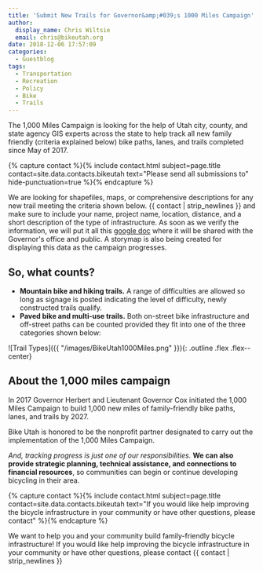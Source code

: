 ```yaml
---
title: 'Submit New Trails for Governor&amp;#039;s 1000 Miles Campaign'
author:
  display_name: Chris Wiltsie
  email: chris@bikeutah.org
date: 2018-12-06 17:57:09
categories:
  - Guestblog
tags:
  - Transportation
  - Recreation
  - Policy
  - Bike
  - Trails
---
```


The 1,000 Miles Campaign is looking for the help of Utah city, county, and state agency GIS experts across the state to
help track all new family friendly (criteria explained below) bike paths, lanes, and trails completed
since May of 2017.

{% capture contact %}{% include contact.html subject=page.title contact=site.data.contacts.bikeutah text="Please send all submissions to" hide-punctuation=true %}{% endcapture %}


We are looking for shapefiles, maps, or comprehensive descriptions for any new trail meeting the criteria shown below. 
{{ contact | strip_newlines }} and make sure to include your name, project name, location, distance, and a short description of the type of
infrastructure. As soon as we verify the information, we will put it all this [google doc](https://docs.google.com/spreadsheets/d/1QkSaARZNNcgHQZKaW2sVoCJ4cnSKIk4nVca29y_6l-w/edit#gid=0) where it will be
shared with the Governor's office and public. A storymap is also being created for displaying this data as the campaign progresses.

## So, what counts?

- **Mountain bike and hiking trails.** A range of difficulties are allowed so long as signage is posted indicating the level of difficulty, newly constructed trails qualify.
- **Paved bike and multi-use trails.** Both on-street bike infrastructure and off-street paths can be counted provided they fit into one of the three categories shown below:

![Trail Types]({{ "/images/BikeUtah1000Miles.png" }}){: .outline .flex .flex--center}

## About the 1,000 miles campaign

In 2017 Governor Herbert and Lieutenant Governor Cox initiated the 1,000 Miles Campaign to build 1,000 new miles of family-friendly bike paths, lanes, and trails by 2027.

Bike Utah is honored to be the nonprofit partner designated to carry out the implementation of the 1,000 Miles Campaign. 

_And, tracking progress is just one of our responsibilities._ **We can also provide strategic planning, technical assistance, and connections to financial resources**, so communities can begin or continue developing bicycling in their area.

{% capture contact %}{% include contact.html subject=page.title contact=site.data.contacts.bikeutah text="If you would like help improving the bicycle infrastructure in your community or have other questions, please contact" %}{% endcapture %}

We want to help you and your community build family-friendly bicycle infrastructure! If you would like help improving the bicycle infrastructure in your community or have other questions, please contact {{ contact | strip_newlines }}
